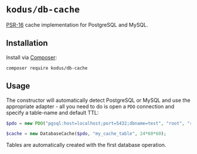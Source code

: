 # `kodus/db-cache`

[PSR-16](https://www.php-fig.org/psr/psr-16/) cache implementation for PostgreSQL and MySQL.

## Installation

Install via [Composer](https://getcomposer.org/):

    composer require kodus/db-cache

## Usage

The constructor will automatically detect PostgreSQL or MySQL and use the appropriate adapter -
all you need to do is open a `PDO` connection and specify a table-name and default TTL:

```php
$pdo = new PDO("pgsql:host=localhost;port=5432;dbname=test", "root", "root");

$cache = new DatabaseCache($pdo, "my_cache_table", 24*60*60);
```

Tables are automatically created with the first database operation.
